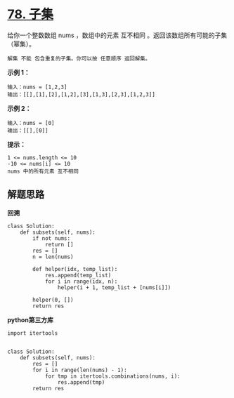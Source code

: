 # [78. 子集](https://leetcode-cn.com/problems/subsets/)

给你一个整数数组 nums ，数组中的元素 互不相同 。返回该数组所有可能的子集（幂集）。

```
解集 不能 包含重复的子集。你可以按 任意顺序 返回解集。
```

 

**示例 1：**

```
输入：nums = [1,2,3]
输出：[[],[1],[2],[1,2],[3],[1,3],[2,3],[1,2,3]]
```

**示例 2：**

```
输入：nums = [0]
输出：[[],[0]]
```

**提示：**

```
1 <= nums.length <= 10
-10 <= nums[i] <= 10
nums 中的所有元素 互不相同
```





## 解题思路

**回溯**

```
class Solution:
    def subsets(self, nums):
        if not nums:
            return []
        res = []
        n = len(nums)

        def helper(idx, temp_list):
            res.append(temp_list)
            for i in range(idx, n):
                helper(i + 1, temp_list + [nums[i]])

        helper(0, [])
        return res
```

**python第三方库**

```
import itertools


class Solution:
    def subsets(self, nums):
        res = []
        for i in range(len(nums) - 1):
            for tmp in itertools.combinations(nums, i):
                res.append(tmp)
        return res
```

